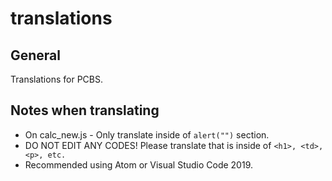# translations
## General
Translations for PCBS.

## Notes when translating
* On calc_new.js - Only translate inside of `alert("")` section.
* DO NOT EDIT ANY CODES! Please translate that is inside of `<h1>, <td>, <p>, etc.`
* Recommended using Atom or Visual Studio Code 2019.
